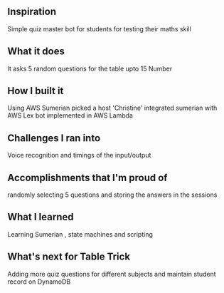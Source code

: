 ## Inspiration
Simple quiz master bot for students for testing their maths skill
## What it does
It asks 5 random questions for the table upto 15 Number
## How I built it
Using AWS Sumerian picked a host 'Christine' integrated sumerian with AWS Lex bot implemented in AWS Lambda
## Challenges I ran into
Voice recognition and timings of the input/output
## Accomplishments that I'm proud of
randomly selecting 5 questions and storing the answers in the sessions
## What I learned
Learning Sumerian , state machines and scripting
## What's next for Table Trick
Adding more quiz questions for different subjects and maintain student record on DynamoDB
